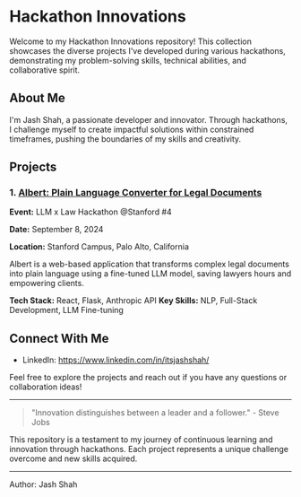 # Hackathon Innovations

Welcome to my Hackathon Innovations repository! This collection showcases the diverse projects I've developed during various hackathons, demonstrating my problem-solving skills, technical abilities, and collaborative spirit.

## About Me

I'm Jash Shah, a passionate developer and innovator. Through hackathons, I challenge myself to create impactful solutions within constrained timeframes, pushing the boundaries of my skills and creativity.

## Projects

### 1. [Albert: Plain Language Converter for Legal Documents](./Albert)
**Event:** LLM x Law Hackathon @Stanford #4

**Date:** September 8, 2024

**Location:** Stanford Campus, Palo Alto, California

Albert is a web-based application that transforms complex legal documents into plain language using a fine-tuned LLM model, saving lawyers hours and empowering clients.

**Tech Stack:** React, Flask, Anthropic API
**Key Skills:** NLP, Full-Stack Development, LLM Fine-tuning


## Connect With Me

- LinkedIn: https://www.linkedin.com/in/itsjashshah/

Feel free to explore the projects and reach out if you have any questions or collaboration ideas!

---

> "Innovation distinguishes between a leader and a follower." - Steve Jobs

This repository is a testament to my journey of continuous learning and innovation through hackathons. Each project represents a unique challenge overcome and new skills acquired.


---

Author: Jash Shah
